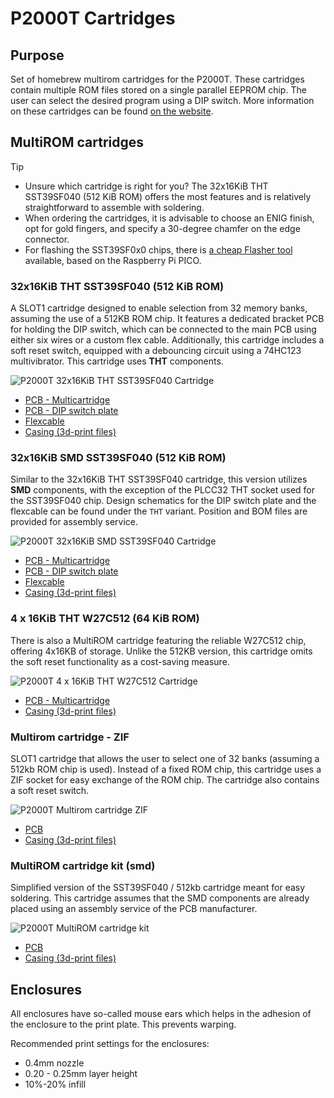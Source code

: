 # P2000T Cartridges

## Purpose
Set of homebrew multirom cartridges for the P2000T. These cartridges contain
multiple ROM files stored on a single parallel EEPROM chip. The user can select
the desired program using a DIP switch. More information on these cartridges can
be found [on the website](https://www.philips-p2000t.nl/).

## MultiROM cartridges

> [!TIP]
> * Unsure which cartridge is right for you? The 32x16KiB THT SST39SF040 
>   (512 KiB ROM) offers the most features and is relatively straightforward to 
>   assemble with soldering.
> * When ordering the cartridges, it is advisable to choose an ENIG finish, 
>   opt for gold fingers, and specify a 30-degree chamfer on the edge connector.
> * For flashing the SST39SF0x0 chips, there is [a cheap Flasher tool](https://github.com/ifilot/pico-sst39sf0x0-programmer)
    available, based on the Raspberry Pi PICO.

### 32x16KiB THT SST39SF040 (512 KiB ROM)

A SLOT1 cartridge designed to enable selection from 32 memory banks, assuming
the use of a 512KB ROM chip. It features a dedicated bracket PCB for holding the
DIP switch, which can be connected to the main PCB using either six wires or a
custom flex cable. Additionally, this cartridge includes a soft reset switch,
equipped with a debouncing circuit using a 74HC123 multivibrator. This cartridge
uses **THT** components.

![P2000T 32x16KiB THT SST39SF040 Cartridge](img/multicartridge-sst39sf040.jpg)

* [PCB - Multicartridge](multicartridge-tht-top-dipswitch/pcb)
* [PCB - DIP switch plate](multicartridge-tht-top-dipswitch/pcb/dipswitch-plate)
* [Flexcable](multicartridge-tht-top-dipswitch/pcb/flexconnector)
* [Casing (3d-print files)](multicartridge/case)

### 32x16KiB SMD SST39SF040 (512 KiB ROM)

Similar to the 32x16KiB THT SST39SF040 cartridge, this version utilizes **SMD**
components, with the exception of the PLCC32 THT socket used for the SST39SF040
chip. Design schematics for the DIP switch plate and the flexcable can be found
under the `THT` variant. Position and BOM files are provided for assembly
service.

![P2000T 32x16KiB SMD SST39SF040 Cartridge](img/multicartridge-sst39sf040-smd.jpg)

* [PCB - Multicartridge](multicartridge-smd-top-dipswitch/pcb)
* [PCB - DIP switch plate](multicartridge-tht-top-dipswitch/pcb/dipswitch-plate)
* [Flexcable](multicartridge-tht-top-dipswitch/pcb/flexconnector)
* [Casing (3d-print files)](multicartridge/case)

### 4 x 16KiB THT W27C512 (64 KiB ROM)

There is also a MultiROM cartridge featuring the reliable W27C512 chip, offering
4x16KB of storage. Unlike the 512KB version, this cartridge omits the soft reset
functionality as a cost-saving measure.

![P2000T 4 x 16KiB THT W27C512 Cartridge](img/multicartridge-w27c512.jpg)

* [PCB - Multicartridge](multicartridge-w27c512/pcb)
* [Casing (3d-print files)](multicartridge-w27c512/case)

### Multirom cartridge - ZIF

SLOT1 cartridge that allows the user to select one of 32 banks (assuming a 512kb
ROM chip is used). Instead of a fixed ROM chip, this cartridge uses a ZIF socket
for easy exchange of the ROM chip. The cartridge also contains a soft reset
switch.

![P2000T Multirom cartridge ZIF](img/multicartridge-zif.jpg)

* [PCB](multicartridge-zif/pcb/p2000t-multicartridge-zif)
* [Casing (3d-print files)](multicartridge-zif/case)

### MultiROM cartridge kit (smd)

Simplified version of the SST39SF040 / 512kb cartridge meant for easy soldering.
This cartridge assumes that the SMD components are already placed using an
assembly service of the PCB manufacturer.

![P2000T MultiROM cartridge kit](img/multicartridge-smd.jpg)

* [PCB](multicartridge-smd/pcb)
* [Casing (3d-print files)](multicartridge-smd/case)

## Enclosures

All enclosures have so-called mouse ears which helps in the adhesion
of the enclosure to the print plate. This prevents warping.

Recommended print settings for the enclosures:
* 0.4mm nozzle
* 0.20 - 0.25mm layer height
* 10%-20% infill